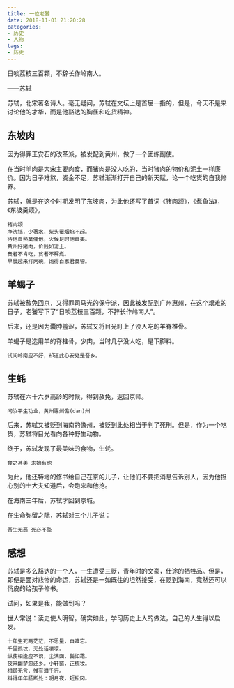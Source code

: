 ```yaml
---
title: 一位老饕
date: 2018-11-01 21:20:28
categories:
- 历史
- 人物
tags:
- 历史
---
```

日啖荔枝三百颗，不辞长作岭南人。

——苏轼

<!-- more -->

苏轼，北宋著名诗人。毫无疑问，苏轼在文坛上是首屈一指的，但是，今天不是来讨论他的才华，而是他豁达的胸径和吃货精神。

## 东坡肉

因为得罪王安石的改革派，被发配到黄州，做了一个团练副使。

在当时羊肉是大宋主要肉食，而猪肉是没人吃的，当时猪肉的物价和泥土一样廉价。因为日子难熬，资金不足，苏轼渐渐打开自己的新天赋，论一个吃货的自我修养。

苏轼，就是在这个时期发明了东坡肉，为此他还写了首词《猪肉颂》，《煮鱼法》，《东坡羹颂》。

	猪肉颂
	净洗铛，少著水，柴头罨烟焰不起。
	待他自熟莫催他，火候足时他自美。
	黄州好猪肉，价贱如泥土。
	贵者不肯吃，贫者不解煮。
	早晨起来打两碗，饱得自家君莫管。
	
## 羊蝎子

苏轼被赦免回京，又得罪司马光的保守派，因此被发配到广州惠州，在这个艰难的日子，老饕写下了“日啖荔枝三百颗，不辞长作岭南人”。

后来，还是因为囊肿羞涩，苏轼又将目光盯上了没人吃的羊脊椎骨。

羊蝎子是选用羊的脊柱骨，少肉，当时几乎没人吃，是下脚料。

	试问岭南应不好，却道此心安处是吾乡。
	
## 生蚝

苏轼在六十六岁高龄的时候，得到赦免，返回京师。
	
	问汝平生功业，黄州惠州儋(dan)州

后来，苏轼又被贬到海南的儋州，被贬到此处相当于判了死刑。但是，作为一个吃货，苏轼将目光看向各种野生动物。

终于，苏轼发现了最美味的食物，生蚝。

	食之甚美 未始有也
	
为此，他还特地的修书给自己在京的儿子，让他们不要把消息告诉别人，因为他担心别的士大夫知道后，会跑来和他抢。

在海南三年后，苏轼才回到京城。

在生命弥留之际，苏轼对三个儿子说：

	吾生无恶 死必不坠
	
## 感想

苏轼是多么豁达的一个人，一生遭受三贬，青年时的文豪，仕途的牺牲品。但是，即便是面对悲惨的命运，苏轼还是一如既往的坦然接受，在贬到海南，竟然还可以俏皮的给孩子修书。

试问，如果是我，能做到吗？

世人常说：读史使人明智。确实如此，学习历史上人的做法，自己的人生得以启发。

	十年生死两茫茫，不思量，自难忘。
	千里孤坟，无处话凄凉。
	纵使相逢应不识，尘满面，鬓如霜。
	夜来幽梦忽还乡。小轩窗，正梳妆。
	相顾无言，惟有泪千行。
	料得年年肠断处：明月夜，短松冈。 


	
	



